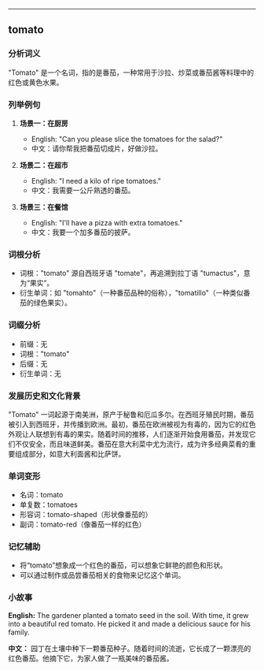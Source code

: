 
---------------
## tomato
### 分析词义

"Tomato" 是一个名词，指的是番茄，一种常用于沙拉、炒菜或番茄酱等料理中的红色或黄色水果。

### 列举例句

1. **场景一：在厨房**
   - English: "Can you please slice the tomatoes for the salad?"
   - 中文：请你帮我把番茄切成片，好做沙拉。

2. **场景二：在超市**
   - English: "I need a kilo of ripe tomatoes."
   - 中文：我需要一公斤熟透的番茄。

3. **场景三：在餐馆**
   - English: "I'll have a pizza with extra tomatoes."
   - 中文：我要一个加多番茄的披萨。

### 词根分析

- 词根："tomato" 源自西班牙语 "tomate"，再追溯到拉丁语 "tumactus"，意为“果实”。
- 衍生单词：如 "tomahto"（一种番茄品种的俗称），"tomatillo"（一种类似番茄的绿色果实）。

### 词缀分析

- 前缀：无
- 词根："tomato"
- 后缀：无
- 衍生单词：无

### 发展历史和文化背景

"Tomato" 一词起源于南美洲，原产于秘鲁和厄瓜多尔。在西班牙殖民时期，番茄被引入到西班牙，并传播到欧洲。最初，番茄在欧洲被视为有毒的，因为它的红色外观让人联想到有毒的果实。随着时间的推移，人们逐渐开始食用番茄，并发现它们不仅安全，而且味道鲜美。番茄在意大利菜中尤为流行，成为许多经典菜肴的重要组成部分，如意大利面酱和比萨饼。

### 单词变形

- 名词：tomato
- 单复数：tomatoes
- 形容词：tomato-shaped（形状像番茄的）
- 副词：tomato-red（像番茄一样的红色）

### 记忆辅助

- 将“tomato”想象成一个红色的番茄，可以想象它鲜艳的颜色和形状。
- 可以通过制作或品尝番茄相关的食物来记忆这个单词。

### 小故事

**English:**
The gardener planted a tomato seed in the soil. With time, it grew into a beautiful red tomato. He picked it and made a delicious sauce for his family.

**中文：**
园丁在土壤中种下一颗番茄种子。随着时间的流逝，它长成了一颗漂亮的红色番茄。他摘下它，为家人做了一瓶美味的番茄酱。

